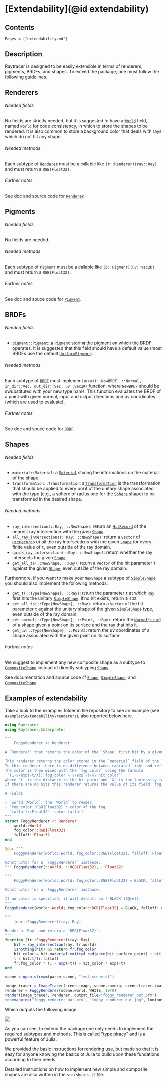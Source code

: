 # [Extendability](@id extendability)

## Contents

```@contents
Pages = ["extendability.md"]
```

## Description

Raytracer is designed to be easily extensible in terms of renderers, pigments, BRDFs, and shapes. To extend the package, one must follow the following guidelines.

## Renderers

###### Needed fields

No fields are strictly needed, but it is suggested to have a [`World`](@ref) field, named `world` for code consistency, in which to store the shapes to be rendered. It is also common to store a background color that deals with rays which do not hit any shape.

###### Needed methods

Each subtype of [`Renderer`](@ref) must be a callable like `(r::Renderer)(ray::Ray)` and must return a `RGB{Float32}`.

###### Further notes

See doc and source code for [`Renderer`](@ref).

## Pigments

###### Needed fields

No fields are needed.

###### Needed methods

Each subtype of [`Pigment`](@ref) must be a callable like `(p::Pigment)(uv::Vec2D)` and must return a `RGB{Float32}`.

###### Further notes

See doc and souce code for [`Pigment`](@ref).

## BRDFs

###### Needed fields

- `pigment::Pigment`: a [`Pigment`](@ref) storing the pigment on which the BRDF operates. It is suggested that this field should have a default value (most BRDFs use the default [`UniformPigment`](@ref)).

###### Needed methods

Each subtype of [`BRDF`](@ref) must implement an `at(::NewBRDF, ::Normal, in_dir::Vec, out_dir::Vec, uv::Vec2D)` function, where `NewBRDF` should be swubstituted with your new type name. This function evaluates the BRDF of a point with given normal, input and output directions and uv coordinates (which are used to evaluate).

###### Further notes

See doc and souce code for [`BRDF`](@ref).

## Shapes

###### Needed fields

- `material::Material`: a [`Material`](@ref) storing the informations on the material of the shape.
- `transformation::Transformation`: a [`Transformation`](@ref) is the transformation that should be applied to every point of the unitary shape associated with the type (e.g., a sphere of radius one for the [`Sphere`](@ref) shape) to be transformed in the desired shape.

###### Needed methods

- `ray_intersection(::Ray, ::NewShape)`: return an [`HitRecord`](@ref) of the nearest ray intersection with the given [`Shape`](@ref).
- `all_ray_intersections(::Ray, ::NewShape)`: return a `Vector` of [`HitRecord`](@ref)s of all the ray intersections with the given [`Shape`](@ref) for every finite value of `t`, even outside of the ray domain.
- `quick_ray_intersection(::Ray, ::NewShape)`: return whether the ray intersects the given [`Shape`](@ref).
- `get_all_ts(::NewShape, ::Ray)`: return a `Vector` of the hit parameter `t` against the given [`Shape`](@ref), even outside of the ray domain.

Furthermore, if you want to make your `NewShape` a subtype of [`SimpleShape`](@ref) you should also implement the following methods:

- `get_t(::Type{NewShape}, ::Ray)`: return the parameter `t` at which [`Ray`](@ref) first hits the unitary [`SimpleShape`](@ref). If no hit exists, return `Inf32`.
- `get_all_ts(::Type{NewShape}, ::Ray)`: return a `Vector` of the hit parameter `t` against the unitary shape of the given [`SimpleShape`](@ref) type, even outside of the ray domain.
- `get_normal(::Type{NewShape}, ::Point, ::Ray)`: return the [`Normal{true}`](@ref) of a shape given a point on its surface and the ray that hits it.
- `get_uv(::Type{NewShape}, ::Point)`: return the uv coordinates of a shape associated with the given point on its surface.

###### Further notes

We suggest to implement any new composite shape as a subtype to [`CompositeShape`](@ref) instead of directly subtyping [`Shape`](@ref).

See documentation and source code of [`Shape`](@ref), [`SimpleShape`](@ref), and [`CompositeShape`](@ref).

## Examples of extendability

Take a look to the examples folder in the repository to see an example (see `examples\extendability\renderers`), also reported below here.

```julia
using Raytracer
using Raytracer.Interpreter

"""
    FoggyRenderer <: Renderer

A `Renderer` that returns the color of the `Shape` first hit by a given `Ray` mixed with the fog_color depending on distance travelled.

This renderer returns the color stored in the `material` field of the `Shape` first hit by the given `Ray` at the hit point.
To this renderer there is no difference between radiated light and reflected color. There are no shades, diffusions or reflections.
The color is then mixed with the `fog color` using the formula
``(1-\\exp{-t/λ}) fog_color + \\exp{-t/λ} hit_color``
where `t` is the distance to the hit point and `λ` is the luminosity falloff.
If there are no hits this renderer returns the value of its field `fog_color`.

# Fields

- `world::World`: the `World` to render.
- `fog_color::RGB{Float32}`: color of the fog.
- `falloff::Float32`: color falloff
"""
struct FoggyRenderer <: Renderer
    world::World
    fog_color::RGB{Float32}
    falloff::Float32
end

@doc """
    FoggyRenderer(world::World, fog_color::RGB{Float32}, falloff::Float32)

Constructor for a `FoggyRenderer` instance.
""" FoggyRenderer(::World, ::RGB{Float32}, ::Float32)

"""
    FoggyRenderer(world::World; fog_color::RGB{Float32} = BLACK, falloff::Float32 = 1f0)

Constructor for a `FoggyRenderer` instance.

If no color is specified, it will default on [`BLACK`](@ref).
"""
FoggyRenderer(world::World; fog_color::RGB{Float32} = BLACK, falloff::Float32 = 1f0) = FlatRenderer(world, fog_color, falloff)

"""
    (oor::FoggyRenderer)(ray::Ray)

Render a `Ray` and return a `RBG{Float32}`.
"""
function (fr::FoggyRenderer)(ray::Ray)
    hit = ray_intersection(ray, fr.world)
    isnothing(hit) && return fr.fog_color
    hit_color = hit.material.emitted_radiance(hit.surface_point) + hit.material.brdf.pigment(hit.surface_point)
    t = hit.t/fr.falloff
    fr.fog_color * (1 - exp(-t)) + hit_color * exp(-t)
end

scene = open_stream(parse_scene, "test_scene.sl")

image_tracer = ImageTracer(scene.image, scene.camera; scene.tracer.kwargs...)
renderer = FoggyRenderer(scene.world, WHITE, 10f0)
render(image_tracer, renderer, output_file="foggy_renderer_out.pfm")
tonemapping("foggy_renderer_out.pfm", "foggy_renderer_out.jpg", luminosity = 0.5f0)
```

Which outputs the following image:

![](https://i.imgur.com/T3UmNOO.jpg)

As you can see, to extend the package one only needs to implement the required subtypes and methods. This is called "type piracy" and is a powerful feature of Julia.

We provided the basic instructions for rendering use, but made so that it is easy for anyone knowing the basics of Julia to build upon these fundations according to their needs.

Detailed instructions on how to implement new simple and composite shapes are also written in the `src/shapes.jl` file.
